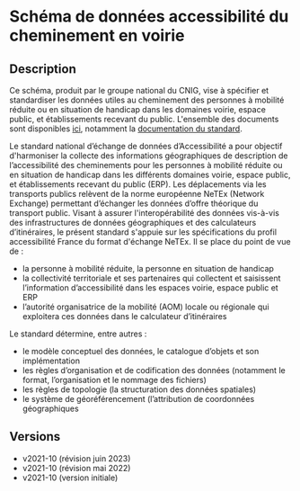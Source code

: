 # Schéma de données accessibilité du cheminement en voirie

## Description
Ce schéma, produit par le groupe national du CNIG, vise à spécifier et standardiser les données utiles au cheminement des personnes à mobilité réduite ou en situation de handicap dans les domaines voirie, espace public, et établissements recevant du public. L'ensemble des documents sont disponibles [ici](https://cnig.gouv.fr/ressources-accessibilite-a25335.html), notamment la [documentation du standard](https://cnig.gouv.fr/IMG/pdf/230626_standard_cnig_accessibilite_v2021-10_rev2023-06.pdf).

Le standard national d’échange de données d’Accessibilité a pour objectif d'harmoniser la collecte des informations géographiques de description de l’accessibilité des cheminements pour les personnes à mobilité réduite ou en situation de handicap dans les différents domaines voirie, espace public, et établissements recevant du public (ERP).
Les déplacements via les transports publics relèvent de la norme européenne NeTEx (Network Exchange) permettant d’échanger les données d’offre théorique du transport public. Visant à assurer l'interopérabilité des données vis-à-vis des infrastructures de données géographiques et des calculateurs d’itinéraires, le présent standard s'appuie sur les spécifications du profil accessibilité France du format d'échange NeTEx.
Il se place du point de vue de :
- la personne à mobilité réduite, la personne en situation de handicap
- la collectivité territoriale et ses partenaires qui collectent et saisissent l’information d’accessibilité dans les espaces voirie, espace public et ERP
- l’autorité organisatrice de la mobilité (AOM) locale ou régionale qui exploitera ces données dans le calculateur d’itinéraires

Le standard détermine, entre autres :
- le modèle conceptuel des données, le catalogue d’objets et son implémentation
- les règles d’organisation et de codification des données (notamment le format, l’organisation et le nommage des fichiers)
- les règles de topologie (la structuration des données spatiales)
- le système de géoréférencement (l’attribution de coordonnées géographiques

## Versions
- v2021-10 (révision juin 2023)
- v2021-10 (révision mai 2022)
- v2021-10 (version initiale)

